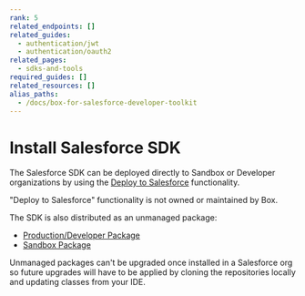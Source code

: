 ```yaml
---
rank: 5
related_endpoints: []
related_guides:
  - authentication/jwt
  - authentication/oauth2
related_pages:
  - sdks-and-tools
required_guides: []
related_resources: []
alias_paths:
  - /docs/box-for-salesforce-developer-toolkit
---
```


# Install Salesforce SDK

The Salesforce SDK can be deployed directly to Sandbox or Developer
organizations by using the [Deploy to Salesforce][deploy_salesforce]
functionality.

<Message type='notice'>
  "Deploy to Salesforce" functionality is not owned or maintained by Box.
</Message>

The SDK is also distributed as an unmanaged package:

- [Production/Developer Package][salesforce_pkg_prod]
- [Sandbox Package][salesforce_pkg_sandbox]

<Message type='warning'>
  Unmanaged packages can't be upgraded once installed in a Salesforce org so
  future upgrades will have to be applied by cloning the repositories locally
  and updating classes from your IDE.
</Message>

[deploy_salesforce]: https://githubsfdeploy.herokuapp.com/?owner=box&repo=box-salesforce-sdk
[salesforce_pkg_prod]: https://cloud.box.com/Box-Apex-SDK
[salesforce_pkg_sandbox]: https://cloud.box.com/Box-Apex-SDK-Sandbox
